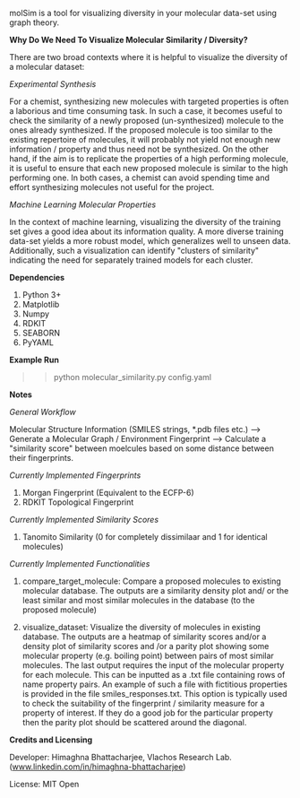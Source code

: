 molSim is a tool for visualizing diversity in your molecular data-set using graph theory. 

<b>Why Do We Need To Visualize Molecular Similarity / Diversity?</b>

There are two broad contexts where it is helpful to visualize the diversity of a molecular dataset:

<i> Experimental Synthesis </i>

For a chemist, synthesizing new molecules with targeted properties is often a laborious and time consuming task.
In such a case, it becomes useful to check the similarity of a newly proposed (un-synthesized) molecule to the ones already synthesized.
If the proposed molecule is too similar to the existing repertoire of molecules, it will probably not yield not enough new information /
property and thus need not be synthesized. On the other hand, if the aim is to replicate the properties of a high performing molecule,
it is useful to ensure that each new proposed molecule is similar to the high performing one. In both cases, a chemist can avoid spending
time and effort synthesizing molecules not useful for the project.

<i> Machine Learning Molecular Properties </i>

In the context of machine learning, visualizing the diversity of the training set gives a good idea about its information quality.
A more diverse training data-set yields a more robust model, which generalizes well to unseen data. Additionally, such a visualization can 
identify "clusters of similarity" indicating the need for separately trained models for each cluster.

<b> Dependencies </b>
1. Python 3+
2. Matplotlib
3. Numpy
4. RDKIT
5. SEABORN
6. PyYAML

<b> Example Run </b>
>> python molecular_similarity.py config.yaml

<b> Notes </b>

<i> General Workflow </i>

Molecular Structure Information (SMILES strings, *.pdb files etc.) --> Generate a Molecular Graph / Environment Fingerprint
--> Calculate a "similarity score" between moelcules based on some distance between their fingerprints.

<i> Currently Implemented Fingerprints </i>

1. Morgan Fingerprint (Equivalent to the ECFP-6)
2. RDKIT Topological Fingerprint

<i> Currently Implemented Similarity Scores </i>

1. Tanomito Similarity (0 for completely dissimilaar and 1 for identical molecules)

<i> Currently Implemented Functionalities </i>

1. compare_target_molecule: Compare a proposed molecules to existing molecular database. The outputs are a similarity density plot
and/ or the least similar and most similar molecules in the database (to the proposed molecule)

2. visualize_dataset: Visualize the diversity of molecules in existing database. The outputs are a heatmap of similarity scores and/or
a density plot of similarity scores and /or a parity plot showing some molecular property (e.g. boiling point) between 
pairs of most similar molecules. The last output requires the input of the molecular property for each molecule.
This can be inputted as a .txt file containing rows of name property pairs. An example of such a file with fictitious properties is
provided in the file smiles_responses.txt. This option is typically used to check the suitability of the fingerprint / similarity measure
for a property of interest. If they do a good job for the particular property then the parity plot should be scattered around the diagonal.

<b> Credits and Licensing</b>

Developer: Himaghna Bhattacharjee, Vlachos Research Lab. (www.linkedin.com/in/himaghna-bhattacharjee)

License: MIT Open
